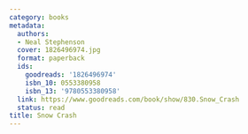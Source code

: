 ```yaml
---
category: books
metadata:
  authors:
  - Neal Stephenson
  cover: 1826496974.jpg
  format: paperback
  ids:
    goodreads: '1826496974'
    isbn_10: 0553380958
    isbn_13: '9780553380958'
  link: https://www.goodreads.com/book/show/830.Snow_Crash
  status: read
title: Snow Crash
---
```

